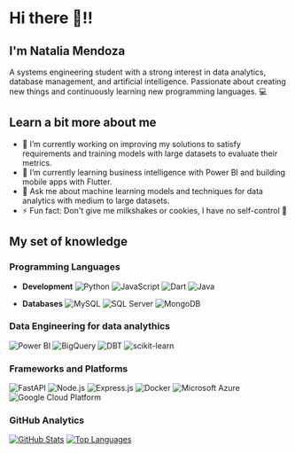 # Hi there 👋‼

## I'm Natalia Mendoza
A systems engineering student with a strong interest in data analytics, database management, and artificial intelligence. Passionate about creating new things and continuously learning new programming languages. 💻

## Learn a bit more about me

- 🔭 I’m currently working on improving my solutions to satisfy requirements and training models with large datasets to evaluate their metrics.
- 🌱 I’m currently learning business intelligence with Power BI and building mobile apps with Flutter.
- 💬 Ask me about machine learning models and techniques for data analytics with medium to large datasets.
- ⚡ Fun fact: Don't give me milkshakes or cookies, I have no self-control 🙈

## My set of knowledge

### Programming Languages

- **Development**
   ![Python](https://img.shields.io/badge/-Python-3776AB?style=flat-square&logo=python&logoColor=white)
   ![JavaScript](https://img.shields.io/badge/-JavaScript-F7DF1E?style=flat-square&logo=javascript&logoColor=black)
   ![Dart](https://img.shields.io/badge/-Dart-0175C2?style=flat-square&logo=dart&logoColor=white)
   ![Java](https://img.shields.io/badge/-Java-007396?style=flat-square&logo=java&logoColor=white)

- **Databases**
   ![MySQL](https://img.shields.io/badge/-MySQL-000?&logo=MySQL&logoColor=4479A1)
   ![SQL Server](https://img.shields.io/badge/Microsoft%20SQL%20Server-CC2927?logo=microsoftsqlserver&logoColor=fff&style=flat-square)
   ![MongoDB](https://img.shields.io/badge/-MongoDB-47A248?style=flat-square&logo=mongodb&logoColor=white)

### Data Engineering for data analythics

   ![Power BI](https://img.shields.io/badge/-Power%20BI-F2C811?style=flat-square&logo=power-bi&logoColor=black)
   ![BigQuery](https://img.shields.io/badge/SQL-Google%20BigQuery-4285F4?logo=google%20cloud)
   ![DBT](https://img.shields.io/badge/Data%20Build%20Tool%20-%20Red?style=flat&logo=dbt&color=blue)
   ![scikit-learn](https://img.shields.io/badge/-scikit--learn-F7931E?style=flat-square&logo=scikit-learn&logoColor=white)

### Frameworks and Platforms

   ![FastAPI](https://img.shields.io/badge/-FastAPI-009688?style=flat-square&logo=fastapi&logoColor=white)
   ![Node.js](https://img.shields.io/badge/-Node.js-339933?style=flat-square&logo=node.js&logoColor=white)
   ![Express.js](https://img.shields.io/badge/-Express.js-000000?style=flat-square&logo=express&logoColor=white)
   ![Docker](https://img.shields.io/badge/-Docker-2496ED?style=flat-square&logo=docker&logoColor=white)
   ![Microsoft Azure](https://img.shields.io/badge/-Microsoft%20Azure-0089D6?style=flat-square&logo=microsoft-azure&logoColor=white)
   ![Google Cloud Platform](https://img.shields.io/badge/-Google%20Cloud-4285F4?style=flat-square&logo=google-cloud&logoColor=white)

### GitHub Analytics

[![GitHub Stats](https://github-readme-stats.vercel.app/api?username=nm000&show_icons=true&theme=blue-white)](https://github.com/nm000)
[![Top Languages](https://github-readme-stats.vercel.app/api/top-langs/?username=nm000&layout=compact&theme=blue-white)](https://github.com/nm000)
  

<!--
**nm000/nm000** is a ✨ _special_ ✨ repository because its `README.md` (this file) appears on your GitHub profile.

Here are some ideas to get you started:

- 🔭 I’m currently working on ...
- 🌱 I’m currently learning ...
- 👯 I’m looking to collaborate on ...
- 🤔 I’m looking for help with ...
- 💬 Ask me about ...
- 📫 How to reach me: ...
- 😄 Pronouns: ...
- ⚡ Fun fact: ...
-->
